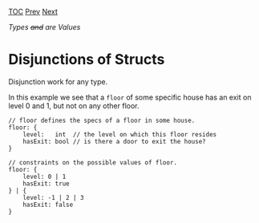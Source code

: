 [TOC](Readme.md) [Prev](defaults.md) [Next](numbers.md)

_Types ~~and~~ are Values_

# Disjunctions of Structs

Disjunction work for any type.

In this example we see that a `floor` of some specific house
has an exit on level 0 and 1, but not on any other floor.

<!-- CUE editor -->
```
// floor defines the specs of a floor in some house.
floor: {
    level:   int  // the level on which this floor resides
    hasExit: bool // is there a door to exit the house?
}

// constraints on the possible values of floor.
floor: {
    level: 0 | 1
    hasExit: true
} | {
    level: -1 | 2 | 3
    hasExit: false
}
```
